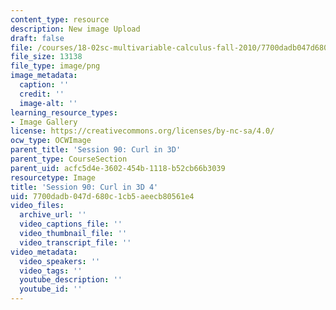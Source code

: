 ```yaml
---
content_type: resource
description: New image Upload
draft: false
file: /courses/18-02sc-multivariable-calculus-fall-2010/7700dadb047d680c1cb5aeecb80561e4_MIT18_02SC_L30Brds_20.png
file_size: 13138
file_type: image/png
image_metadata:
  caption: ''
  credit: ''
  image-alt: ''
learning_resource_types:
- Image Gallery
license: https://creativecommons.org/licenses/by-nc-sa/4.0/
ocw_type: OCWImage
parent_title: 'Session 90: Curl in 3D'
parent_type: CourseSection
parent_uid: acfc5d4e-3602-454b-1118-b52cb66b3039
resourcetype: Image
title: 'Session 90: Curl in 3D 4'
uid: 7700dadb-047d-680c-1cb5-aeecb80561e4
video_files:
  archive_url: ''
  video_captions_file: ''
  video_thumbnail_file: ''
  video_transcript_file: ''
video_metadata:
  video_speakers: ''
  video_tags: ''
  youtube_description: ''
  youtube_id: ''
---
```

